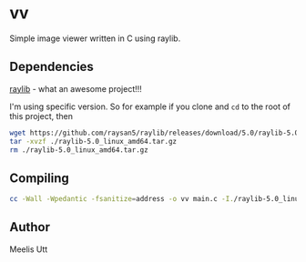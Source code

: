 # vv

Simple image viewer written in C using raylib.

## Dependencies

[raylib](https://github.com/raysan5/raylib) - what an awesome project!!!

I'm using specific version.
So for example if you clone and `cd` to the root of this project, then

```sh
wget https://github.com/raysan5/raylib/releases/download/5.0/raylib-5.0_linux_amd64.tar.gz
tar -xvzf ./raylib-5.0_linux_amd64.tar.gz
rm ./raylib-5.0_linux_amd64.tar.gz
```

## Compiling

```sh
cc -Wall -Wpedantic -fsanitize=address -o vv main.c -I./raylib-5.0_linux_amd64/include -L./raylib-5.0_linux_amd64/lib -l:libraylib.a -lm -lpthread
```

## Author

Meelis Utt
